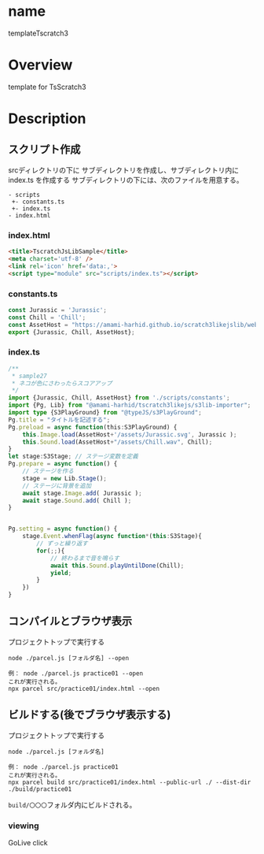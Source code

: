 # name
templateTscratch3

# Overview
template for TsScratch3

# Description

## スクリプト作成
srcディレクトリの下に サブディレクトリを作成し、サブディレクトリ内に index.ts を作成する
サブディレクトリの下には、次のファイルを用意する。

```
- scripts
 +- constants.ts
 +- index.ts
- index.html
```
### index.html
```html
<title>TscratchJsLibSample</title>
<meta charset='utf-8' />
<link rel='icon' href='data:,'>
<script type="module" src="scripts/index.ts"></script>
```
### constants.ts
```typescript
const Jurassic = 'Jurassic';
const Chill = 'Chill';
const AssetHost = "https://amami-harhid.github.io/scratch3likejslib/web";
export {Jurassic, Chill, AssetHost};
```
### index.ts
```typescript
/**
 * sample27
 * ネコが色にさわったらスコアアップ
 */
import {Jurassic, Chill, AssetHost} from './scripts/constants';
import {Pg, Lib} from "@amami-harhid/tscratch3likejs/s3lib-importer";
import type {S3PlayGround} from "@typeJS/s3PlayGround";
Pg.title = "タイトルを記述する";
Pg.preload = async function(this:S3PlayGround) {
    this.Image.load(AssetHost+'/assets/Jurassic.svg', Jurassic );
    this.Sound.load(AssetHost+"/assets/Chill.wav", Chill);
}
let stage:S3Stage; // ステージ変数を定義
Pg.prepare = async function() {
    // ステージを作る
    stage = new Lib.Stage();
    // ステージに背景を追加
    await stage.Image.add( Jurassic );
    await stage.Sound.add( Chill );
}


Pg.setting = async function() {
    stage.Event.whenFlag(async function*(this:S3Stage){
        // ずっと繰り返す
        for(;;){
            // 終わるまで音を鳴らす
            await this.Sound.playUntilDone(Chill);
            yield;
        }
    })
}
```
## コンパイルとブラウザ表示
プロジェクトトップで実行する
```
node ./parcel.js [フォルダ名] --open

例： node ./parcel.js practice01 --open
これが実行される。
npx parcel src/practice01/index.html --open
```
## ビルドする(後でブラウザ表示する)
プロジェクトトップで実行する
```
node ./parcel.js [フォルダ名] 

例： node ./parcel.js practice01
これが実行される。
npx parcel build src/practice01/index.html --public-url ./ --dist-dir ./build/practice01
```
`build/〇〇〇`フォルダ内にビルドされる。

### viewing
GoLive click
